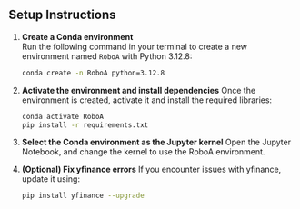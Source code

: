 ## Setup Instructions

1. **Create a Conda environment**  
   Run the following command in your terminal to create a new environment named `RoboA` with Python 3.12.8:

   ```bash
   conda create -n RoboA python=3.12.8
   ```

2. **Activate the environment and install dependencies**
    Once the environment is created, activate it and install the required libraries:

    ```bash
    conda activate RoboA
    pip install -r requirements.txt
    ```

3. **Select the Conda environment as the Jupyter kernel**
    Open the Jupyter Notebook, and change the kernel to use the RoboA environment.

4. **(Optional) Fix yfinance errors**
    If you encounter issues with yfinance, update it using:
    
    ```bash
    pip install yfinance --upgrade
    ```

